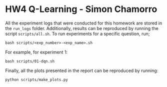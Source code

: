 # HW4 Q-Learning - Simon Chamorro

All the experiment logs that were conducted for this homework are stored in the `run_logs` folder. Additionally, results can be reproduced by running the script `scripts/all.sh`. To run experiments for a specific question, run;
```
bash scripts/<exp_number>-<exp_name>.sh
```
For example, for experiment 1:
```
bash scripts/01-dqn.sh
```
Finally, all the plots presented in the report can be reproduced by running:

```
python scripts/make_plots.py
```
